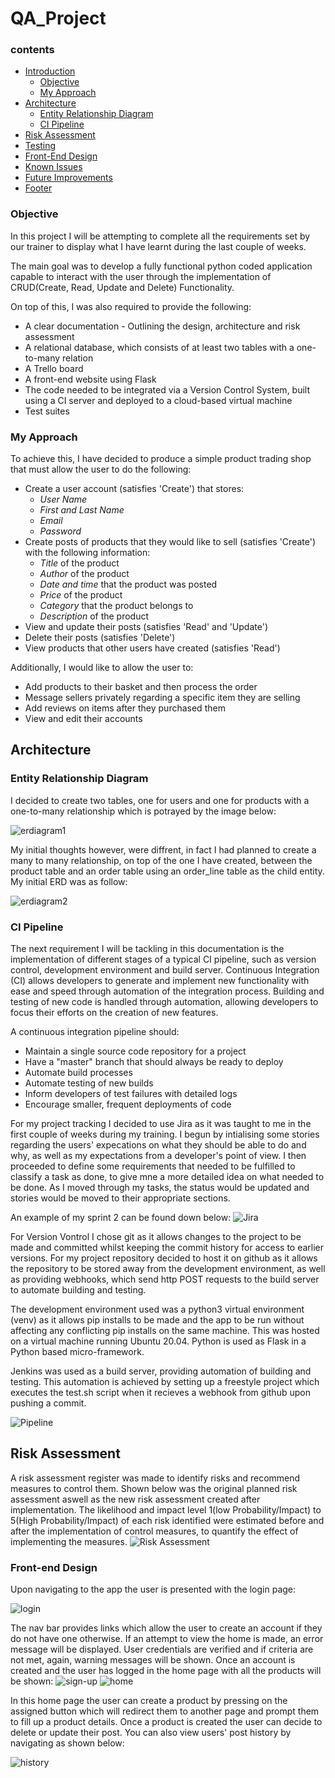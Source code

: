 # QA_Project

### contents 
* [Introduction](#introduction)
    * [Objective](#Objective)
    * [My Approach](#my-approach)
* [Architecture](#architecture)
   * [Entity Relationship Diagram](#entity-relationship-diagram)
   * [CI Pipeline](#ci-pipeline)
* [Risk Assessment](#risk-assessment)
* [Testing](#testing)
* [Front-End Design](#front-end-design)
* [Known Issues](#known-issues)
* [Future Improvements](#future-improvements)
* [Footer](#footer)

### Objective
In this project I will be attempting to complete all the requirements set by our trainer to display what I have learnt during the last couple of weeks. 

The main goal was to develop a fully functional python coded application capable to interact with the user through the implementation of CRUD(Create, Read, Update and Delete) Functionality.

On top of this, I was also required to provide the following:
* A clear documentation - Outlining the design, architecture and risk assessment
* A relational database, which consists of at least two tables with a one-to-many relation
* A Trello board
* A front-end website using Flask
* The code needed to be integrated via a Version Control System, built using a CI server and deployed to a cloud-based virtual machine
* Test suites 

### My Approach
To achieve this, I have decided to produce a simple product trading shop that must allow the user to do the following:
* Create a user account (satisfies 'Create') that stores:
   * *User Name*
   * *First and Last Name*
   * *Email*
   * *Password*
* Create posts of products that they would like to sell (satisfies 'Create') with the following information:
   * *Title* of the product
   * *Author* of the product
   * *Date and time* that the product was posted
   * *Price* of the product
   * *Category* that the product belongs to
   * *Description* of the product 
* View and update their posts (satisfies 'Read' and 'Update')
* Delete their posts (satisfies 'Delete')
* View products that other users have created (satisfies 'Read')

Additionally, I would like to allow the user to:
* Add products to their basket and then process the order
* Message sellers privately regarding a specific item they are selling
* Add reviews on items after they purchased them
* View and edit their accounts 


## Architecture
### Entity Relationship Diagram
I decided to create two tables, one for users and one for products with a one-to-many relationship which is potrayed by the image below:  

![erdiagram1](https://github.com/Zaksk/QA_Project/blob/main/erd.png)

My initial thoughts however, were diffrent, in fact I had planned to create a many to many relationship, on top of the one I have created, between the product table and an order table using an order_line table as the child entity. My initial ERD was as follow:

![erdiagram2](https://github.com/Zaksk/QA_Project/blob/main/erd2.png)


### CI Pipeline
The next requirement I will be tackling in this documentation is the implementation of different stages of a typical CI pipeline, such as version control, development environment and build server. Continuous Integration (CI) allows developers to generate and implement new functionality with ease and speed through automation of the integration process. Building and testing of new code is handled through automation, allowing developers to focus their efforts on the creation of new features.

A continuous integration pipeline should:
* Maintain a single source code repository for a project
* Have a "master" branch that should always be ready to deploy
* Automate build processes
* Automate testing of new builds
* Inform developers of test failures with detailed logs
* Encourage smaller, frequent deployments of code

For my project tracking I decided to use Jira as it was taught to me in the first couple of weeks during my training. I begun by intialising some stories regarding the users' expecations on what they should be able to do and why, as well as my expectations from a developer's point of view. I then proceeded to define some requirements that needed to be fulfilled to classify a task as done, to give mne a more detailed idea on what needed to be done. As I moved through my tasks, the status would be updated and stories would be moved to their appropriate sections.

An example of my sprint 2 can be found down below:
![Jira](https://github.com/Zaksk/QA_Project/blob/main/jiraboard.png)  

For Version Vontrol I chose git as it allows changes to the project to be made and committed whilst keeping the commit history for access to earlier versions. For my project repository decided to host it on github as it allows the repository to be stored away from the development environment, as well as providing webhooks, which send http POST requests to the build server to automate building and testing.

The development environment used was a python3 virtual environment (venv) as it allows pip installs to be made and the app to be run without affecting any conflicting pip installs on the same machine. This was hosted on a virtual machine running Ubuntu 20.04. Python is used as Flask in a Python based micro-framework. 

Jenkins was used as a build server, providing automation of building and testing. This automation is achieved by setting up a freestyle project which executes the test.sh script when it recieves a webhook from github upon pushing a commit.

![Pipeline](https://github.com/Zaksk/QA_Project/blob/main/pipeline.png)


## Risk Assessment
A risk assessment register was made to identify risks and recommend measures to control them. Shown below was the original planned risk assessment aswell as the
new risk assessment created after implementation. 
The likelihood and impact level 1(low Probability/Impact) to 5(High Probability/Impact) of each risk identified were estimated before and after the implementation of control measures, to quantify the effect of implementing the measures.
![Risk Assessment](https://github.com/Zaksk/QA_Project/blob/main/risk_ass.png)


### Front-end Design 
Upon navigating to the app the user is presented with the login page:

![login](https://github.com/Zaksk/QA_Project/blob/main/login.png)

The nav bar provides links which allow the user to create an account if they do not have one otherwise. If an attempt to view the home is made, an error message will be displayed. User credentials are verified and if criteria are not met, again, warning messages will be shown. Once an account is created and the user has logged in the home page with all the products will be shown:
![sign-up](https://github.com/Zaksk/QA_Project/blob/main/sign_up.png)
![home](https://github.com/Zaksk/QA_Project/blob/main/home.png)

In this home page the user can create a product by pressing on the assigned button which will redirect them to another page and prompt them to fill up a product details.
Once a product is created the user can decide to delete or update their post.
You can also view users' post history by navigating as shown below:

![history](https://github.com/Zaksk/QA_Project/blob/main/new_top.png)